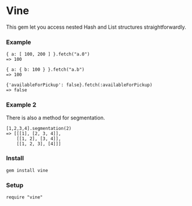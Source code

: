 # Vine

This gem let you access nested Hash and List structures straightforwardly. 

### Example

    { a: [ 100, 200 ] }.fetch("a.0")
    => 100 

    { a: { b: 100 } }.fetch("a.b") 
    => 100 
    
    {'availableForPickup': false}.fetch(:availableForPickup)
    => false
    
### Example 2

There is also a method for segmentation.

    [1,2,3,4].segmentation(2)
    => [[[1], [2, 3, 4]], 
        [[1, 2], [3, 4]], 
        [[1, 2, 3], [4]]] 

### Install

    gem install vine

### Setup

    require "vine"





